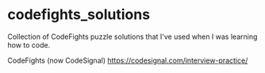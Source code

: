 # codefights_solutions
Collection of CodeFights puzzle solutions that I've used when I was learning how to code.

CodeFights (now CodeSignal)
https://codesignal.com/interview-practice/
